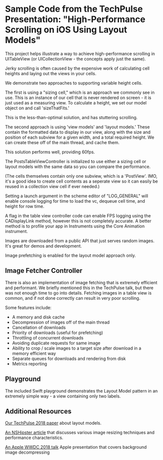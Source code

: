 #  Sample Code from the TechPulse Presentation: "High-Performance Scrolling on iOS Using Layout Models"


This project helps illustrate a way to achieve high-performance scrolling in UITableView (or UICollectionView - the concepts apply just the same). 

Jerky scrolling is often caused by the expensive work of calculating cell heights and laying out the views in your cells.

We demonstrate two approaches to supporting variable height cells.

The first is using a "sizing cell," which is an approach we commonly see in use. This is an instance of our cell that is never rendered on screen - it is just used as a measuring view. To calculate a height, we set our model object on and call 'sizeThatFits.' 

This is the less-than-optimal solution, and has stuttering scrolling.

The second approach is using 'view models' and 'layout models.' These contain the formatted data to display in our view, along with the size and position of each subview for a given width, and a total required height. We can create these off of the main thread, and cache them. 

This solution performs well, providing 60fps.

The PostsTableViewController is initialized to use either a sizing cell or layout models with the same data so you can compare the performance.

(The cells themselves contain only one subview, which is a 'PostView'. IMO, it's a good idea to create cell contents as a seperate view so it can easily be reused in a collection view cell if ever needed.)

Setting a launch argument in the scheme editor of "LOG_GENERAL" will enable console logging for time to load the vc, dequeue cell time, and height for row time.

A flag in the table view controller code can enable FPS logging using the CADisplayLink method, however this is not completely accurate. A better method is to profile your app in Instruments using the Core Animation instrument.

Images are downloaded from a public API that just serves random images. It's great for demos and development. 

Image prefetching is enabled for the layout model approach only.

## Image Fetcher Controller

There is also an implementation of image fetching that is extremely efficient and performant. We briefly mentioned this in the TechPulse talk, but there was not enough time to go into details. Fetching images in a table view is common, and if not done correctly can result in very poor scrolling.

Some features include:

- A memory and disk cache
- Decompression of images off of the main thread
- Cancellation of downloads
- Priority of downloads (useful for prefetching)
- Throttling of concurrent downloads
- Avoiding duplicate requests for same image
- Ability to crop / scale images to a target size after download in a memory efficient way
- Separate queues for downloads and rendering from disk
- Metrics reporting

## Playground

The included Swift playground demonstrates the Layout Model pattern in an extremely simple way - a view containing only two labels.

## Additional Resources

[Our TechPulse 2018 paper](ModelingLayouts.pdf) about layout models.

[An NSHipster article](https://nshipster.com/image-resizing/) that discusses various image resizing techniques and performance characteristics.

[An Apple WWDC 2018 talk](https://developer.apple.com/videos/play/wwdc2018/219/) Apple presentation that covers background image decompressing




